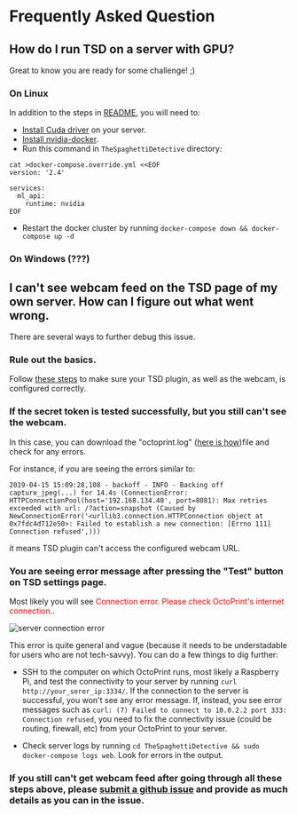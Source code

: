 # Frequently Asked Question

## How do I run TSD on a server with GPU?

Great to know you are ready for some challenge! ;)

### On Linux

In addition to the steps in [README](../README.md), you will need to:

- [Install Cuda driver](https://docs.nvidia.com/cuda/cuda-installation-guide-linux/index.html) on your server.
- [Install nvidia-docker](https://github.com/NVIDIA/nvidia-docker).
- Run this command in `TheSpaghettiDetective` directory:
```
cat >docker-compose.override.yml <<EOF
version: '2.4'

services:
  ml_api:
    runtime: nvidia
EOF
```
- Restart the docker cluster by running `docker-compose down && docker-compose up -d`


### On Windows (???)


## I can't see webcam feed on the TSD page of my own server. How can I figure out what went wrong.

There are several ways to further debug this issue.

### Rule out the basics.

Follow [these steps](https://www.thespaghettidetective.com/docs/webcam-feed-is-not-showing) to make sure your TSD plugin, as well as the webcam, is configured correctly.

### If the secret token is tested successfully, but you still can't see the webcam.

In this case, you can download the "octoprint.log" ([here is how](https://community.octoprint.org/t/where-can-i-find-octoprints-and-octopis-log-files/299))file and check for any errors.

For instance, if you are seeing the errors similar to:

    2019-04-15 15:09:28,108 - backoff - INFO - Backing off capture_jpeg(...) for 14.4s (ConnectionError: HTTPConnectionPool(host='192.168.134.40', port=8081): Max retries exceeded with url: /?action=snapshot (Caused by NewConnectionError('<urllib3.connection.HTTPConnection object at 0x7fdc4d712e50>: Failed to establish a new connection: [Errno 111] Connection refused',)))

it means TSD plugin can't access the configured webcam URL.

### You are seeing error message after pressing the "Test" button on TSD settings page.

Most likely you will see <span style="color:red">Connection error. Please check OctoPrint's internet connection.</span>.

![server connection error](https://raw.githubusercontent.com/TheSpaghettiDetective/TheSpaghettiDetective/master/docs/onpremise-server-error.png)

 This error is quite general and vague (because it needs to be understadable for users who are not tech-savvy). You can do a few things to dig further:

- SSH to the computer on which OctoPrint runs, most likely a Raspberry Pi, and test the connectivity to your server by running `curl http://your_serer_ip:3334/`. If the connection to the server is successful, you won't see any error message. If, instead, you see error messages such as `curl: (7) Failed to connect to 10.0.2.2 port 333: Connection refused`, you need to fix the connectivity issue (could be routing, firewall, etc) from your OctoPrint to your server.

- Check server logs by running `cd TheSpaghettiDetective && sudo docker-compose logs web`. Look for errors in the output.

### If you still can't get webcam feed after going through all these steps above, please [submit a github issue](https://github.com/TheSpaghettiDetective/TheSpaghettiDetective/issues/new) and provide as much details as you can in the issue.
